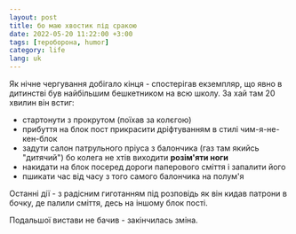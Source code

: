 ```yaml
---
layout: post
title: бо маю хвостик під сракою
date: 2022-05-20 11:22:00 +3:00
tags: [тероборона, humor]
category: life
lang: uk
---
```


Як нічне чергування добігало кінця - спостерігав екземпляр, що явно в дитинстві  був найбільшим бешкетником на всю школу.
За хай там 20 хвилин він встиг:

* стартонути з прокрутом (поїхав за колєгою)
* прибуття на блок пост прикрасити дріфтуванням в стилі чим-я-не-кен-блок
* задути салон патрульного пріуса з балончика (газ там якийсь "дитячий") бо колега не хтів виходити __розім'яти ноги__
* накидати на блок посеред дороги паперового сміття і запалити його
* пшикати час від часу з того самого балончика на полум'я

Останні дії - з радісним гиготанням під розповідь як він кидав патрони в бочку, де палили сміття, десь на іншому блок пості.

Подальшої вистави не бачив - закінчилась зміна.